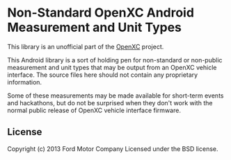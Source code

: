 Non-Standard OpenXC Android Measurement and Unit Types
=======================================================

This library is an unofficial part of the [OpenXC][] project.

This Android library is a sort of holding pen for non-standard or non-public
measurement and unit types that may be output from an OpenXC vehicle interface.
The source files here should not contain any proprietary information.

Some of these measurements may be made available for short-term events and
hackathons, but do not be surprised when they don't work with the normal public
release of OpenXC vehicle interface firmware.

## License

Copyright (c) 2013 Ford Motor Company
Licensed under the BSD license.

[OpenXC]: http://openxcplatform.com
